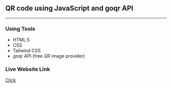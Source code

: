 ## QR code using JavaScript and goqr API

---

### Using Tools

- HTML:5
- CSS
- Tailwind CSS
- goqr API (free QR image provider)

### Live Website Link

<a href='https://rejoyanislam.github.io/QR-code-generator-using-goqr-api/'>Click</a>
